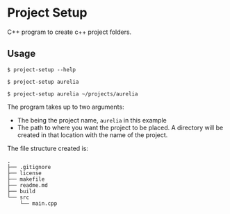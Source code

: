 # Project Setup

C++ program to create c++ project folders. 

## Usage

```
$ project-setup --help

$ project-setup aurelia

$ project-setup aurelia ~/projects/aurelia
```

The program takes up to two arguments: 
  - The being the project name, `aurelia` in this example
  - The path to where you want the project to be placed. A directory will be created in that location with the name of the project.

The file structure created is: 
```
.
├── .gitignore
├── license
├── makefile
├── readme.md
├── build
└── src
    └── main.cpp
```
